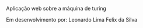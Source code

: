 Aplicação web sobre a máquina de turing


Em desenvolvimento por:
        Leonardo Lima Felix da Silva